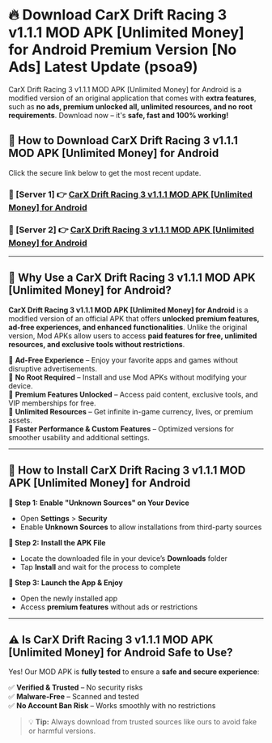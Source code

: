 # 🔥 Download CarX Drift Racing 3 v1.1.1 MOD APK [Unlimited Money] for Android Premium Version [No Ads] Latest Update (psoa9) 

CarX Drift Racing 3 v1.1.1 MOD APK [Unlimited Money] for Android is a modified version of an original application that comes with **extra features**, such as **no ads, premium unlocked all, unlimited resources, and no root requirements**. Download now – it's **safe, fast and 100% working!**

## **📱 How to Download CarX Drift Racing 3 v1.1.1 MOD APK [Unlimited Money] for Android**  

Click the secure link below to get the most recent update.  

 ### **📌 [Server 1] 👉** [CarX Drift Racing 3 v1.1.1 MOD APK [Unlimited Money] for Android](https://apkcomod.com?title=CarX_Drift_Racing_3_v1.1.1_MOD_APK_[Unlimited_Money]_for_Android)

 ### **📌 [Server 2] 👉** [CarX Drift Racing 3 v1.1.1 MOD APK [Unlimited Money] for Android](https://apkcomod.com?title=CarX_Drift_Racing_3_v1.1.1_MOD_APK_[Unlimited_Money]_for_Android)

---

## **🤖 Why Use a CarX Drift Racing 3 v1.1.1 MOD APK [Unlimited Money] for Android?**  

**CarX Drift Racing 3 v1.1.1 MOD APK [Unlimited Money] for Android** is a modified version of an official APK that offers **unlocked premium features, ad-free experiences, and enhanced functionalities**. Unlike the original version, Mod APKs allow users to access **paid features for free, unlimited resources, and exclusive tools without restrictions**.

🔽 **Ad-Free Experience** – Enjoy your favorite apps and games without disruptive advertisements.  
🔽 **No Root Required** – Install and use Mod APKs without modifying your device.  
🔽 **Premium Features Unlocked** – Access paid content, exclusive tools, and VIP memberships for free.  
🔽 **Unlimited Resources** – Get infinite in-game currency, lives, or premium assets.  
🔽 **Faster Performance & Custom Features** – Optimized versions for smoother usability and additional settings.  

---

## **🚀 How to Install CarX Drift Racing 3 v1.1.1 MOD APK [Unlimited Money] for Android**  

**🔹 Step 1:** **Enable "Unknown Sources" on Your Device**  
- Open **Settings** > **Security**  
- Enable **Unknown Sources** to allow installations from third-party sources  

**🔹 Step 2:** **Install the APK File**  
- Locate the downloaded file in your device’s **Downloads** folder  
- Tap **Install** and wait for the process to complete  

**🔹 Step 3:** **Launch the App & Enjoy**  
- Open the newly installed app  
- Access **premium features** without ads or restrictions  

---

## **⚠️ Is CarX Drift Racing 3 v1.1.1 MOD APK [Unlimited Money] for Android Safe to Use?**  

Yes! Our MOD APK is **fully tested** to ensure a **safe and secure experience**:

✅ **Verified & Trusted** – No security risks  
✅ **Malware-Free** – Scanned and tested  
✅ **No Account Ban Risk** – Works smoothly with no restrictions  

> 💡 **Tip:** Always download from trusted sources like ours to avoid fake or harmful versions.